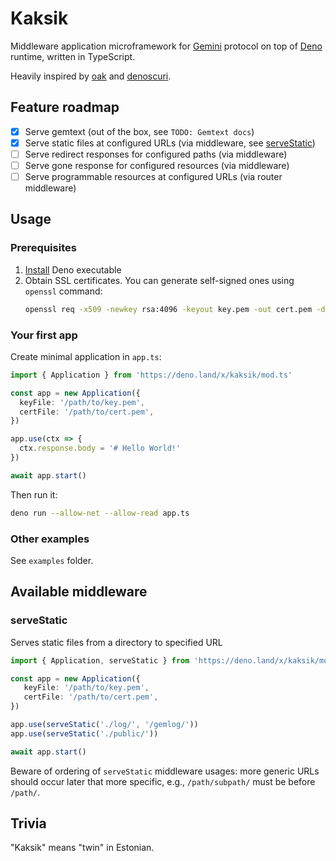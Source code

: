 # Kaksik
Middleware application microframework for [Gemini](https://gemini.circumlunar.space) protocol
on top of [Deno](https://deno.land) runtime, written in TypeScript.

Heavily inspired by [oak](https://github.com/oakserver/oak) and [denoscuri](https://github.com/caranatar/denoscuri).

## Feature roadmap
- [x] Serve gemtext (out of the box, see `TODO: Gemtext docs`)
- [x] Serve static files at configured URLs (via middleware, see [serveStatic](#servestatic))
- [ ] Serve redirect responses for configured paths (via middleware)
- [ ] Serve gone response for configured resources (via middleware)
- [ ] Serve programmable resources at configured URLs (via router middleware)

## Usage
### Prerequisites
1. [Install](https://deno.land/#installation) Deno executable
2. Obtain SSL certificates. You can generate self-signed ones using `openssl` command:
    ```bash
    openssl req -x509 -newkey rsa:4096 -keyout key.pem -out cert.pem -days 365 -nodes
    ```

### Your first app
Create minimal application in `app.ts`:
```typescript
import { Application } from 'https://deno.land/x/kaksik/mod.ts'

const app = new Application({
  keyFile: '/path/to/key.pem',
  certFile: '/path/to/cert.pem',
})

app.use(ctx => {
  ctx.response.body = '# Hello World!'
})

await app.start()
```

Then run it:
```bash
deno run --allow-net --allow-read app.ts
```


### Other examples
See `examples` folder.

## Available middleware
### serveStatic
Serves static files from a directory to specified URL
```typescript
import { Application, serveStatic } from 'https://deno.land/x/kaksik/mod.ts'

const app = new Application({
   keyFile: '/path/to/key.pem',
   certFile: '/path/to/cert.pem',
})

app.use(serveStatic('./log/', '/gemlog/'))
app.use(serveStatic('./public/'))

await app.start()
```
Beware of ordering of `serveStatic` middleware usages: more generic URLs should occur
later that more specific, e.g., `/path/subpath/` must be before `/path/`.

## Trivia
"Kaksik" means "twin" in Estonian.

